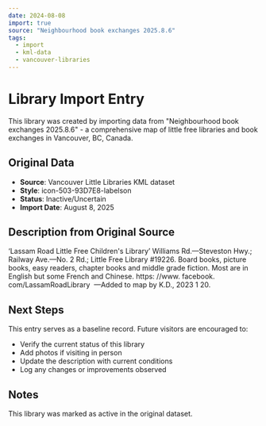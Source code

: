 ```yaml
---
date: 2024-08-08
import: true
source: "Neighbourhood book exchanges 2025.8.6"
tags:
  - import
  - kml-data
  - vancouver-libraries
---
```


# Library Import Entry

This library was created by importing data from "Neighbourhood book exchanges 2025.8.6" - a comprehensive map of little free libraries and book exchanges in Vancouver, BC, Canada.

## Original Data

- **Source**: Vancouver Little Libraries KML dataset
- **Style**: icon-503-93D7E8-labelson
- **Status**: Inactive/Uncertain
- **Import Date**: August 8, 2025

## Description from Original Source

‘Lassam Road Little Free Children's Library’ Williams Rd.—Steveston Hwy.;
 Railway Ave.—No. 2 Rd.; 
Little Free Library #19226.
Board books, picture books, easy readers, chapter books and middle grade fiction. Most are in English but some French and Chinese. https: //www. facebook. com/LassamRoadLibrary 
—Added to map by K.D., 2023 1 20.

## Next Steps

This entry serves as a baseline record. Future visitors are encouraged to:
- Verify the current status of this library
- Add photos if visiting in person
- Update the description with current conditions
- Log any changes or improvements observed

## Notes

This library was marked as active in the original dataset.
